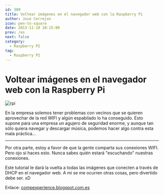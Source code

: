 ```yaml
---
id: 309
title: Voltear imágenes en el navegador web con la Raspberry Pi
author: Jose Cerrejon
icon: pen-to-square
date: 2013-11-10 10:15:00
prev: /es
next: false
category:
  - Raspberry PI
tag:
  - Raspberry PI
---
```


# Voltear imágenes en el navegador web con la Raspberry Pi

![rpi](/images/2013/11/01_RaspberryPi.jpg)

En la empresa solemos tener problemas con vecinos que se quieren aprovechar de la red WIFI y algún espabilado lo ha conseguido. Esto supone para una empresa un agujero de seguridad enorme, y aunque tan sólo quiera navegar y descargar música, podemos hacer algo contra esta mala práctica...

- - -
Por otra parte, estoy a favor de que la gente comparta sus conexiones WIFI. Pero ojo si haces esto. Nunca sabes quién estará "escuchando" nuestras conexiones.

Este tutorial le dará la vuelta a todas las imágenes que conecten a través de DHCP en el navegador web. A mi se me ocurren otras cosas, pero divertido debe ser. xD

Enlace: [compexperience.blogspot.com.es](http://compexperience.blogspot.com.es/2013/11/upside-down-ternet-raspberry-pi-edition.html)